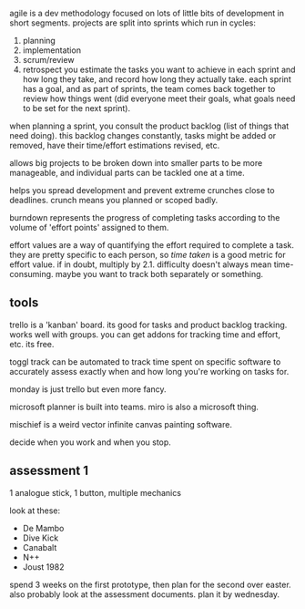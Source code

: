 agile is a dev methodology focused on lots of little bits of development in short segments.
projects are split into sprints which run in cycles:
1. planning
2. implementation
3. scrum/review
4. retrospect
you estimate the tasks you want to achieve in each sprint and how long they take, and record how long they actually take. each sprint has a goal, and as part of sprints, the team comes back together to review how things went (did everyone meet their goals, what goals need to be set for the next sprint).

when planning a sprint, you consult the product backlog (list of things that need doing). this backlog changes constantly, tasks might be added or removed, have their time/effort estimations revised, etc.

allows big projects to be broken down into smaller parts to be more manageable, and individual parts can be tackled one at a time.

helps you spread development and prevent extreme crunches close to deadlines. crunch means you planned or scoped badly.

burndown represents the progress of completing tasks according to the volume of 'effort points' assigned to them.

effort values are a way of quantifying the effort required to complete a task. they are pretty specific to each person, so *time taken* is a good metric for effort value. if in doubt, multiply by 2.1. difficulty doesn't always mean time-consuming. maybe you want to track both separately or something.

## tools

trello is a 'kanban' board. its good for tasks and product backlog tracking. works well with groups. you can get addons for tracking time and effort, etc. its free.

toggl track can be automated to track time spent on specific software to accurately assess exactly when and how long you're working on tasks for.

monday is just trello but even more fancy.

microsoft planner is built into teams. miro is also a microsoft thing.

mischief is a weird vector infinite canvas painting software.

decide when you work and when you stop.

## assessment 1

1 analogue stick, 1 button, multiple mechanics

look at these:
- De Mambo
- Dive Kick
- Canabalt
- N++
- Joust 1982

spend 3 weeks on the first prototype, then plan for the second over easter.
also probably look at the assessment documents.
plan it by wednesday.